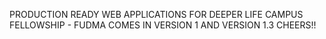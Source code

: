 PRODUCTION READY WEB APPLICATIONS FOR DEEPER LIFE CAMPUS FELLOWSHIP - FUDMA
COMES IN VERSION 1 AND VERSION 1.3
CHEERS!!